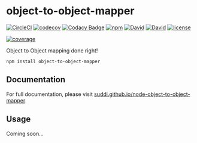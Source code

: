 # object-to-object-mapper

[![CircleCI](https://img.shields.io/circleci/project/suddi/node-object-to-object-mapper.svg?maxAge=2592000)](https://circleci.com/gh/suddi/node-object-to-object-mapper)
[![codecov](https://codecov.io/gh/suddi/node-object-to-object-mapper/branch/master/graph/badge.svg)](https://codecov.io/gh/suddi/node-object-to-object-mapper)
[![Codacy Badge](https://api.codacy.com/project/badge/Grade/1367f79373794c54b2125c4cc29244fd)](https://www.codacy.com/app/suddir/node-object-to-object-mapper?utm_source=github.com&amp;utm_medium=referral&amp;utm_content=suddi/node-object-to-object-mapper&amp;utm_campaign=Badge_Grade)
[![npm](https://img.shields.io/npm/v/object-to-object-mapper.svg?maxAge=2592000)](https://www.npmjs.com/package/object-to-object-mapper)
[![David](https://img.shields.io/david/suddi/node-object-to-object-mapper.svg)](https://david-dm.org/suddi/node-object-to-object-mapper)
[![David](https://img.shields.io/david/dev/suddi/node-object-to-object-mapper.svg)](https://david-dm.org/suddi/node-object-to-object-mapper?type=dev)
[![license](https://img.shields.io/github/license/suddi/node-object-to-object-mapper.svg?maxAge=2592000)](https://github.com/suddi/node-object-to-object-mapper)

[![coverage](https://codecov.io/gh/suddi/node-object-to-object-mapper/branch/master/graphs/commits.svg)](https://codecov.io/gh/suddi/node-object-to-object-mapper)

Object to Object mapping done right!

````
npm install object-to-object-mapper
````

## Documentation

For full documentation, please visit [suddi.github.io/node-object-to-object-mapper](https://suddi.github.io/node-object-to-object-mapper)

## Usage

Coming soon...
